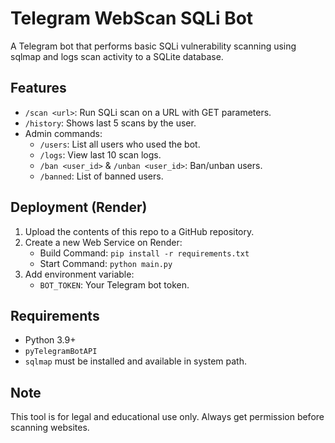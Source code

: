 
# Telegram WebScan SQLi Bot

A Telegram bot that performs basic SQLi vulnerability scanning using sqlmap and logs scan activity to a SQLite database.

## Features

- `/scan <url>`: Run SQLi scan on a URL with GET parameters.
- `/history`: Shows last 5 scans by the user.
- Admin commands:
  - `/users`: List all users who used the bot.
  - `/logs`: View last 10 scan logs.
  - `/ban <user_id>` & `/unban <user_id>`: Ban/unban users.
  - `/banned`: List of banned users.

## Deployment (Render)

1. Upload the contents of this repo to a GitHub repository.
2. Create a new Web Service on Render:
   - Build Command: `pip install -r requirements.txt`
   - Start Command: `python main.py`
3. Add environment variable:
   - `BOT_TOKEN`: Your Telegram bot token.

## Requirements

- Python 3.9+
- `pyTelegramBotAPI`
- `sqlmap` must be installed and available in system path.

## Note

This tool is for legal and educational use only. Always get permission before scanning websites.

